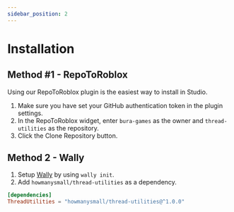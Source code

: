 ```yaml
---
sidebar_position: 2
---
```


# Installation

## Method #1 - RepoToRoblox

Using our RepoToRoblox plugin is the easiest way to install in Studio.

1. Make sure you have set your GitHub authentication token in the plugin settings.
2. In the RepoToRoblox widget, enter `bura-games` as the owner and `thread-utilities` as the repository.
3. Click the Clone Repository button.

## Method 2 - Wally

1. Setup [Wally](https://wally.run/) by using `wally init`.
2. Add `howmanysmall/thread-utilities` as a dependency.

```toml
[dependencies]
ThreadUtilities = "howmanysmall/thread-utilities@^1.0.0"
```

